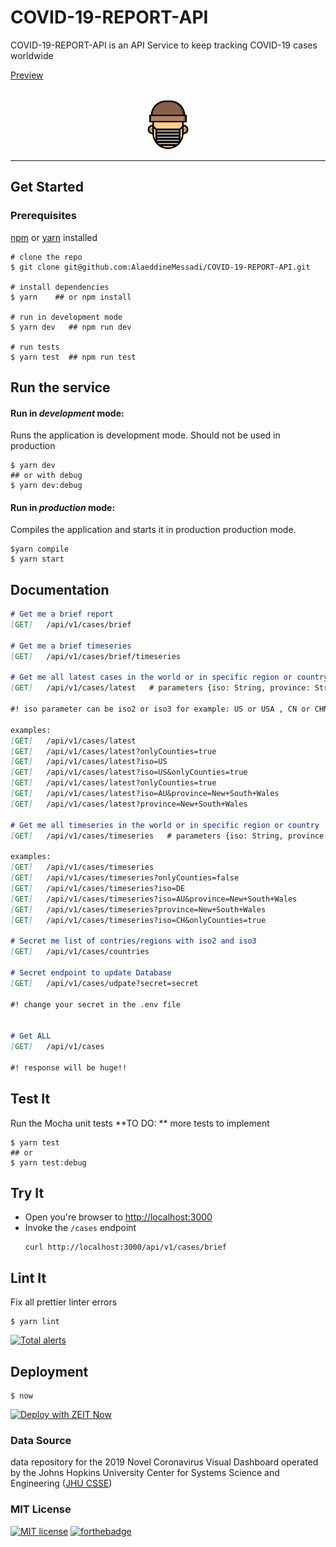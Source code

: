 # COVID-19-REPORT-API

COVID-19-REPORT-API is an API Service to keep tracking  COVID-19 cases worldwide

[Preview](https://covid-19-report-api.now.sh)

<div align="center">
	<br> <img src="/static/corona-mask.png" width="80px"> <br> <hr>
</div>


## Get Started

### Prerequisites
 [npm](https://www.npmjs.com/get-npm) or [yarn](https://yarnpkg.com/en/docs/install) installed

```shell
# clone the repo
$ git clone git@github.com:AlaeddineMessadi/COVID-19-REPORT-API.git

# install dependencies
$ yarn    ## or npm install

# run in development mode
$ yarn dev   ## npm run dev

# run tests
$ yarn test  ## npm run test
```



## Run the service
#### Run in *development* mode:
Runs the application is development mode. Should not be used in production

```shell
$ yarn dev
## or with debug
$ yarn dev:debug
```

#### Run in *production* mode:

Compiles the application and starts it in production production mode.

```shell
$yarn compile
$ yarn start
```

## Documentation


```markdown
# Get me a brief report
[GET]   /api/v1/cases/brief

# Get me a brief timeseries 
[GET]   /api/v1/cases/brief/timeseries

# Get me all latest cases in the world or in specific region or country
[GET]   /api/v1/cases/latest   # parameters {iso: String, province: String, onlyCountries: Boolean}

#! iso parameter can be iso2 or iso3 for example: US or USA , CN or CHN

examples:
[GET]   /api/v1/cases/latest
[GET]   /api/v1/cases/latest?onlyCounties=true
[GET]   /api/v1/cases/latest?iso=US
[GET]   /api/v1/cases/latest?iso=US&onlyCounties=true
[GET]   /api/v1/cases/latest?onlyCounties=true
[GET]   /api/v1/cases/latest?iso=AU&province=New+South+Wales
[GET]   /api/v1/cases/latest?province=New+South+Wales

# Get me all timeseries in the world or in specific region or country
[GET]   /api/v1/cases/timeseries   # parameters {iso: String, province: String, onlyCountries: Boolean}

examples:
[GET]   /api/v1/cases/timeseries
[GET]   /api/v1/cases/timeseries?onlyCounties=false
[GET]   /api/v1/cases/timeseries?iso=DE
[GET]   /api/v1/cases/timeseries?iso=AU&province=New+South+Wales
[GET]   /api/v1/cases/timeseries?province=New+South+Wales
[GET]   /api/v1/cases/timeseries?iso=CH&onlyCounties=true

# Secret me list of contries/regions with iso2 and iso3
[GET]   /api/v1/cases/countries

# Secret endpoint to update Database
[GET]   /api/v1/cases/udpate?secret=secret

#! change your secret in the .env file


# Get ALL 
[GET]   /api/v1/cases

#! response will be huge!! 
```

## Test It

Run the Mocha unit tests  **TO DO: ** more tests to implement

```shell
$ yarn test
## or
$ yarn test:debug
```

## Try It
* Open you're browser to [http://localhost:3000](http://localhost:3000)
* Invoke the `/cases` endpoint 
  ```shell
  curl http://localhost:3000/api/v1/cases/brief
  ```

## Lint It

Fix all prettier linter errors

```shell
$ yarn lint
```

[![Total alerts](https://img.shields.io/lgtm/alerts/g/AlaeddineMessadi/COVID-19-REPORT-API.svg?logo=lgtm&logoWidth=18)](https://lgtm.com/projects/g/AlaeddineMessadi/COVID-19-REPORT-API/alerts/)

## Deployment

```shell
$ now
```
[![Deploy with ZEIT Now](https://zeit.co/button)](https://deploy.now.sh/?repo=https://github.com/AlaeddineMessadi/COVID-19-REPORT-API)

### Data Source

data repository for the 2019 Novel Coronavirus Visual Dashboard operated by the Johns Hopkins University Center for Systems Science and Engineering ([JHU CSSE](https://github.com/CSSEGISandData/COVID-19))

### MIT License

[![MIT license](https://img.shields.io/badge/License-MIT-blue.svg)](https://lbesson.mit-license.org/) 
[![forthebadge](https://forthebadge.com/images/badges/built-with-love.svg)](https://github.com/AlaeddineMessadi)

